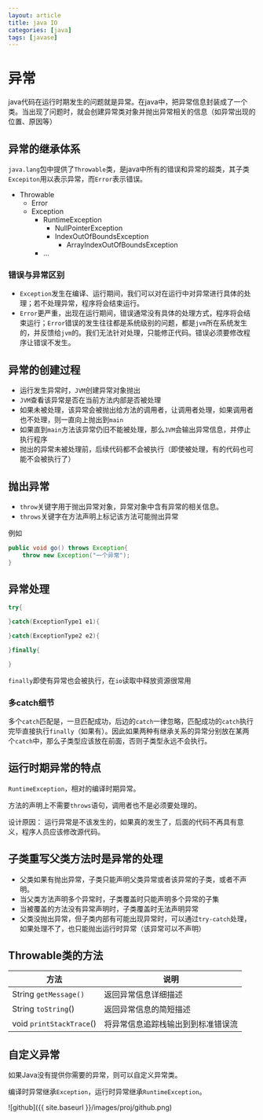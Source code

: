```yaml
---
layout: article
title: java IO
categories: [java]
tags: [javase]
---
```


# 异常

java代码在运行时期发生的问题就是异常。在java中，把异常信息封装成了一个类。当出现了问题时，就会创建异常类对象并抛出异常相关的信息（如异常出现的位置、原因等）

## 异常的继承体系

`java.lang`包中提供了`Throwable`类，是java中所有的错误和异常的超类，其子类`Excepiton`用以表示异常，而`Error`表示错误。

- Throwable
    * Error
    * Exception
        - RuntimeException
            * NullPointerException
            * IndexOutOfBoundsException
                - ArrayIndexOutOfBoundsException
        - ...

### 错误与异常区别

- `Exception`发生在编译、运行期间，我们可以对在运行中对异常进行具体的处理；若不处理异常，程序将会结束运行。
- `Error`更严重，出现在运行期间，错误通常没有具体的处理方式，程序将会结束运行；`Error`错误的发生往往都是系统级别的问题，都是`jvm`所在系统发生的，并反馈给`jvm`的。我们无法针对处理，只能修正代码。错误必须要修改程序让错误不发生。

## 异常的创建过程

- 运行发生异常时，`JVM`创建异常对象抛出
- `JVM`查看该异常是否在当前方法内部是否被处理
- 如果未被处理，该异常会被抛出给方法的调用者，让调用者处理，如果调用者也不处理，则一直向上抛出到`main`
- 如果直到`main`方法该异常仍旧不能被处理，那么`JVM`会输出异常信息，并停止执行程序
- 抛出的异常未被处理前，后续代码都不会被执行（即使被处理，有的代码也可能不会被执行了）

## 抛出异常

- `throw`关键字用于抛出异常对象，异常对象中含有异常的相关信息。
-  `throws`关键字在方法声明上标记该方法可能抛出异常

例如

```java
public void go() throws Exception{
    throw new Exception("一个异常");
}
```

## 异常处理
```java
try{

}catch(ExceptionType1 e1){

}catch(ExceptionType2 e2){

}finally{

}
```
`finally`即使有异常也会被执行，在`io`读取中释放资源很常用

### 多catch细节
多个`catch`匹配是，一旦匹配成功，后边的`catch`一律忽略，匹配成功的`catch`执行完毕直接执行`finally`（如果有）。因此如果两种有继承关系的异常分别放在某两个`catch`中，那么子类型应该放在前面，否则子类型永远不会执行。

## 运行时期异常的特点

`RuntimeException`，相对的编译时期异常。

方法的声明上不需要`throws`语句，调用者也不是必须要处理的。

设计原因： 运行异常是不该发生的，如果真的发生了，后面的代码不再具有意义，程序人员应该修改源代码。

## 子类重写父类方法时是异常的处理

- 父类如果有抛出异常，子类只能声明父类异常或者该异常的子类，或者不声明。
- 当父类方法声明多个异常时，子类覆盖时只能声明多个异常的子集
- 当被覆盖的方法没有异常声明时，子类覆盖时无法声明异常
- 父类没抛出异常，但子类内部有可能出现异常时，可以通过`try-catch`处理，如果处理不了，也只能抛出运行时异常（该异常可以不声明）

## Throwable类的方法

|方法 |说明 |
|- |- |
|String `getMessage()` |返回异常信息详细描述 |
|String `toString`() |返回异常信息的简短描述 |
|void `printStackTrace`() |将异常信息追踪栈输出到到标准错误流 |

## 自定义异常
如果Java没有提供你需要的异常，则可以自定义异常类。

编译时异常继承`Exception`，运行时异常继承`RuntimeException`。



![github]({{ site.baseurl }}/images/proj/github.png)